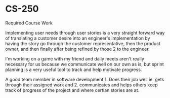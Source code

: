 # CS-250
Required Course Work

Implementing user needs through user stories is a very straight forward way of translating a customer desire into an engineer's implementation by having the story go through the customer representative, then the product owner, and then finally after being refined by those 2 to the engineer.

I'm working on a game with my friend and daily meets aren't really necessary for us because we communicate well on our own as is, but sprint planning is a very useful tool to track and help motivate progress.

A good team member in software development 1. Does their job well ie. gets through their assigned work and 2. communicates and helps others keep track of progress of the project and where certian stories are at.
